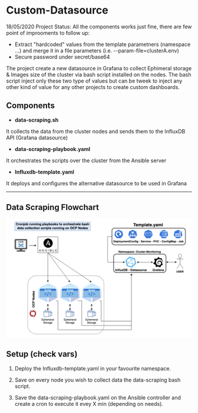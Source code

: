 # Custom-Datasource

18/05/2020 Project Status:
All the components works just fine, there are few point of improoments to follow up:
 - Extract "hardcoded" values from the template parametners (namespace ...) and merge it in a file parameters (i.e. --param-file=clusterA.env)
 - Secure password under secret/base64

The project create a new datasource in Grafana to collect Ephimeral storage & Images size of the cluster via bash script installed on the nodes. The bash script inject only these two type of values but can be tweek to inject any other kind of value for any other projects to create custom dashboards.

## Components

- **data-scraping.sh**

It collects the data from the cluster nodes and sends them to the InfluxDB API (Grafana datasource)

- **data-scraping-playbook.yaml**

It orchestrates the scripts over the cluster from the Ansible server

- **Influxdb-template.yaml**

It deploys and configures the alternative datasource to be used in Grafana

--------------

## Data Scraping Flowchart

![Data Scraping Flowchart](FlowChart.png "Data Scraping Flowchart")

## Setup (check vars)

1. Deploy the Influxdb-template.yaml in your favourite namespace.

2. Save on every node you wish to collect data the data-scraping bash script.

3. Save the data-scraping-playbook.yaml on the Ansible controller and create a cron to execute it evey X min (depending on needs).
